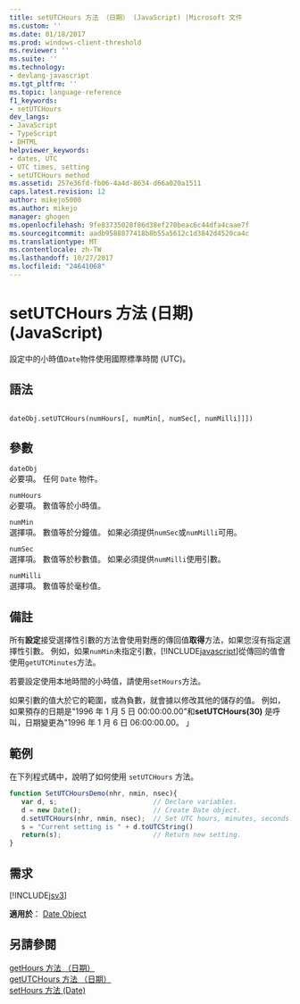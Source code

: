 ```yaml
---
title: setUTCHours 方法 （日期） (JavaScript) |Microsoft 文件
ms.custom: ''
ms.date: 01/18/2017
ms.prod: windows-client-threshold
ms.reviewer: ''
ms.suite: ''
ms.technology:
- devlang-javascript
ms.tgt_pltfrm: ''
ms.topic: language-reference
f1_keywords:
- setUTCHours
dev_langs:
- JavaScript
- TypeScript
- DHTML
helpviewer_keywords:
- dates, UTC
- UTC times, setting
- setUTCHours method
ms.assetid: 257e36fd-fb06-4a4d-8634-d66a020a1511
caps.latest.revision: 12
author: mikejo5000
ms.author: mikejo
manager: ghogen
ms.openlocfilehash: 9fe83735028f86d38ef270beac6c44dfa4caae7f
ms.sourcegitcommit: aadb9588877418b8b55a5612c1d3842d4520ca4c
ms.translationtype: MT
ms.contentlocale: zh-TW
ms.lasthandoff: 10/27/2017
ms.locfileid: "24641068"
---
```

# <a name="setutchours-method-date-javascript"></a>setUTCHours 方法 (日期) (JavaScript)
設定中的小時值`Date`物件使用國際標準時間 (UTC)。  
  
## <a name="syntax"></a>語法  
  
```  
  
dateObj.setUTCHours(numHours[, numMin[, numSec[, numMilli]]])   
```  
  
## <a name="parameters"></a>參數  
 `dateObj`  
 必要項。 任何 `Date` 物件。  
  
 `numHours`  
 必要項。 數值等於小時值。  
  
 `numMin`  
 選擇項。 數值等於分鐘值。 如果必須提供`numSec`或`numMilli`可用。  
  
 `numSec`  
 選擇項。 數值等於秒數值。 如果必須提供`numMilli`使用引數。  
  
 `numMilli`  
 選擇項。 數值等於毫秒值。  
  
## <a name="remarks"></a>備註  
 所有**設定**接受選擇性引數的方法會使用對應的傳回值**取得**方法，如果您沒有指定選擇性引數。 例如，如果`numMin`未指定引數，[!INCLUDE[javascript](../../javascript/includes/javascript-md.md)]從傳回的值會使用`getUTCMinutes`方法。  
  
 若要設定使用本地時間的小時值，請使用`setHours`方法。  
  
 如果引數的值大於它的範圍，或為負數，就會據以修改其他的儲存的值。 例如，如果預存的日期是"1996 年 1 月 5 日 00:00:00.00"和**setUTCHours(30)** 是呼叫，日期變更為"1996 年 1 月 6 日 06:00:00.00。 」  
  
## <a name="example"></a>範例  
 在下列程式碼中，說明了如何使用 `setUTCHours` 方法。  
  
```JavaScript  
function SetUTCHoursDemo(nhr, nmin, nsec){     
   var d, s;                        // Declare variables.  
   d = new Date();                  // Create Date object.  
   d.setUTCHours(nhr, nmin, nsec);  // Set UTC hours, minutes, seconds.  
   s = "Current setting is " + d.toUTCString()   
   return(s);                       // Return new setting.  
}  
```  
  
## <a name="requirements"></a>需求  
 [!INCLUDE[jsv3](../../javascript/reference/includes/jsv3-md.md)]  
  
 **適用於**： [Date Object](../../javascript/reference/date-object-javascript.md)  
  
## <a name="see-also"></a>另請參閱  
 [getHours 方法 （日期）](../../javascript/reference/gethours-method-date-javascript.md)   
 [getUTCHours 方法 （日期）](../../javascript/reference/getutchours-method-date-javascript.md)   
 [setHours 方法 (Date)](../../javascript/reference/sethours-method-date-javascript.md)